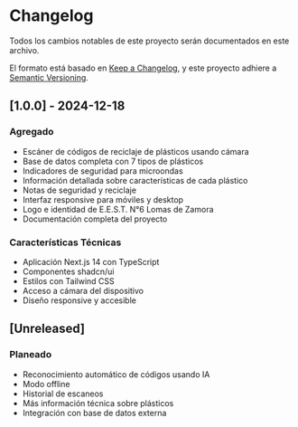 # Changelog

Todos los cambios notables de este proyecto serán documentados en este archivo.

El formato está basado en [Keep a Changelog](https://keepachangelog.com/es-ES/1.0.0/),
y este proyecto adhiere a [Semantic Versioning](https://semver.org/lang/es/).

## [1.0.0] - 2024-12-18

### Agregado
- Escáner de códigos de reciclaje de plásticos usando cámara
- Base de datos completa con 7 tipos de plásticos
- Indicadores de seguridad para microondas
- Información detallada sobre características de cada plástico
- Notas de seguridad y reciclaje
- Interfaz responsive para móviles y desktop
- Logo e identidad de E.E.S.T. N°6 Lomas de Zamora
- Documentación completa del proyecto

### Características Técnicas
- Aplicación Next.js 14 con TypeScript
- Componentes shadcn/ui
- Estilos con Tailwind CSS
- Acceso a cámara del dispositivo
- Diseño responsive y accesible

## [Unreleased]

### Planeado
- Reconocimiento automático de códigos usando IA
- Modo offline
- Historial de escaneos
- Más información técnica sobre plásticos
- Integración con base de datos externa
